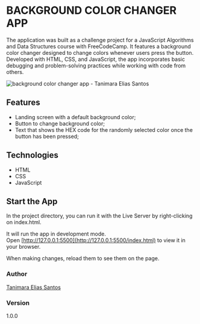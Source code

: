 # BACKGROUND COLOR CHANGER APP

The application was built as a challenge project for a JavaScript Algorithms and Data Structures course with FreeCodeCamp. It features a background color changer designed to change colors whenever users press the button. Developed with HTML, CSS, and JavaScript, the app incorporates basic debugging and problem-solving practices while working with code from others.

![background color changer app - Tanimara Elias Santos](background-color-changer-showcase.gif)

## Features

- Landing screen with a default background color;
- Button to change background color;
- Text that shows the HEX code for the randomly selected color once the button has been pressed;

## Technologies

- HTML
- CSS
- JavaScript

## Start the App

In the project directory, you can run it with the Live Server by right-clicking on index.html.

It will run the app in development mode.\
Open [http://127.0.0.1:5500](http://127.0.0.1:5500/index.html) to view it in your browser.

When making changes, reload them to see them on the page.

### Author

[Tanimara Elias Santos](https://github.com/tanimaraeliassantos)

### Version

1.0.0
